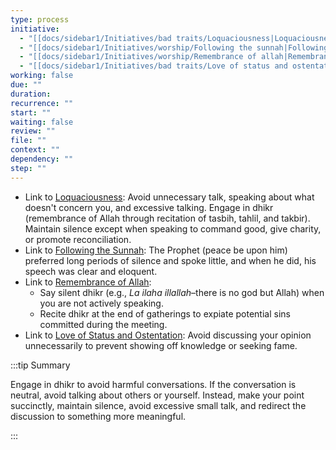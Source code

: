 ```yaml
---
type: process
initiative:
  - "[[docs/sidebar1/Initiatives/bad traits/Loquaciousness|Loquaciousness]]"
  - "[[docs/sidebar1/Initiatives/worship/Following the sunnah|Following the sunnah]]"
  - "[[docs/sidebar1/Initiatives/worship/Remembrance of allah|Remembrance of allah]]"
  - "[[docs/sidebar1/Initiatives/bad traits/Love of status and ostentation|Love of status and ostentation]]"
working: false
due: ""
duration: 
recurrence: ""
start: ""
waiting: false
review: ""
file: ""
context: ""
dependency: ""
step: ""
---
```


* Link to [Loquaciousness](docs/sidebar1/Initiatives/bad%20traits/Loquaciousness.md): Avoid unnecessary talk, speaking about what doesn't concern you, and excessive talking. Engage in dhikr (remembrance of Allah through recitation of tasbih, tahlil, and takbir). Maintain silence except when speaking to command good, give charity, or promote reconciliation.  
* Link to [Following the Sunnah](docs/sidebar1/Initiatives/worship/Following%20the%20sunnah.md): The Prophet (peace be upon him) preferred long periods of silence and spoke little, and when he did, his speech was clear and eloquent.  
* Link to [Remembrance of Allah](docs/sidebar1/Initiatives/worship/Remembrance%20of%20allah.md):  
	* Say silent dhikr (e.g., *La ilaha illallah*–there is no god but Allah) when you are not actively speaking.  
	* Recite dhikr at the end of gatherings to expiate potential sins committed during the meeting.  
* Link to [Love of Status and Ostentation](docs/sidebar1/Initiatives/bad%20traits/Love%20of%20status%20and%20ostentation.md): Avoid discussing your opinion unnecessarily to prevent showing off knowledge or seeking fame.

:::tip Summary  

Engage in dhikr to avoid harmful conversations. If the conversation is neutral, avoid talking about others or yourself. Instead, make your point succinctly, maintain silence, avoid excessive small talk, and redirect the discussion to something more meaningful.  

:::  
